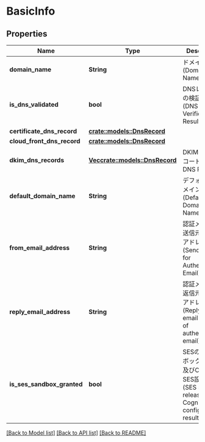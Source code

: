 # BasicInfo

## Properties

Name | Type | Description | Notes
------------ | ------------- | ------------- | -------------
**domain_name** | **String** | ドメイン名(Domain Name) | 
**is_dns_validated** | **bool** | DNSレコードの検証結果(DNS Record Verification Results) | 
**certificate_dns_record** | [**crate::models::DnsRecord**](DnsRecord.md) |  | 
**cloud_front_dns_record** | [**crate::models::DnsRecord**](DnsRecord.md) |  | 
**dkim_dns_records** | [**Vec<crate::models::DnsRecord>**](DnsRecord.md) | DKIM DNS レコード(DKIM DNS Records) | 
**default_domain_name** | **String** | デフォルトドメイン名(Default Domain Name) | 
**from_email_address** | **String** | 認証メールの送信元メールアドレス(Sender Email for Authentication Email) | 
**reply_email_address** | **String** | 認証メールの返信元メールアドレス(Reply-from email address of authentication email) | 
**is_ses_sandbox_granted** | **bool** | SESのサンドボックス解除及びCognitoのSES設定結果(SES sandbox release and Cognito SES configuration results) | 

[[Back to Model list]](../README.md#documentation-for-models) [[Back to API list]](../README.md#documentation-for-api-endpoints) [[Back to README]](../README.md)



